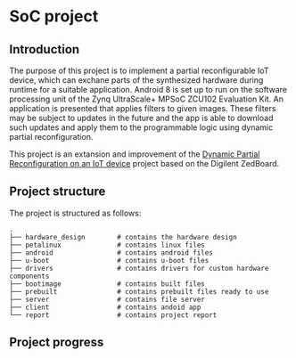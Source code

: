 # SoC project

## Introduction
 The purpose of this project is to implement a partial reconfigurable IoT device, which can exchane parts of the synthesized hardware during runtime for a suitable application. 
 Android 8 is set up to run on the software processing unit of the Zynq UltraScale+ MPSoC ZCU102 Evaluation Kit.
 An application is presented that applies filters to given images. These filters may be subject to updates in the future and the app is able to download such updates and apply them to the programmable logic using dynamic partial reconfiguration.
 
 This project is an extansion and improvement of the [Dynamic Partial Reconfiguration on an IoT device](https://github.com/FlorianMuttenthaler/SocLabPartialReconfigIot) project based on the Digilent ZedBoard.
 
## Project structure
 The project is structured as follows:
 
 ```
 .
 ├── hardware_design		# contains the hardware design
 ├── petalinux				# contains linux files
 ├── android				# contains android files
 ├── u-boot					# contains u-boot files
 ├── drivers				# contains drivers for custom hardware components
 ├── bootimage 				# contains built files
 ├── prebuilt				# contains prebuilt files ready to use
 ├── server					# contains file server
 ├── client					# contains andoid app
 └── report					# contains project report
 ```
 
## Project progress
